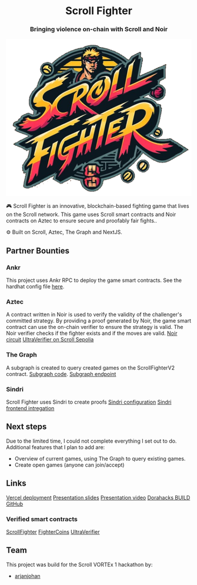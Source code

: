 <div align="center">
  <h1 align="center">Scroll Fighter </h1>
  <h3>Bringing violence on-chain with Scroll and Noir</h3>
  
![logo](logo.png)
</div>

🎮 Scroll Fighter is an innovative, blockchain-based fighting game that lives on the Scroll network. This game uses Scroll smart contracts and Noir contracts on Aztec to ensure secure and proofably fair fights..

⚙️ Built on Scroll, Aztec, The Graph and NextJS.

## Partner Bounties

### Ankr

This project uses Ankr RPC to deploy the game smart contracts. See the hardhat config file [here](https://github.com/arjanjohan/scroll-fighter/blob/1784b9fefb680b3d1a046fe318004f25a14a7aad/packages/hardhat/hardhat.config.ts#L106).

### Aztec

A contract written in Noir is used to verify the validity of the challenger's committed strategy. By providing a proof generated by Noir, the game smart contract can use the on-chain verifier to ensure the strategy is valid. The Noir verifier checks if the fighter exists and if the moves are valid.
[Noir circuit](https://github.com/arjanjohan/scroll-fighter/blob/33e5e043bd6b3beb35e60fb84cbf66c5dde24264/packages/noir/circuits/src/main.nr)
[UltraVerifier on Scroll Sepolia](https://sepolia.scrollscan.com/address/0x06cA44b817F9172e1BaB3a8e8a36020AeC6D7e8d#code)

### The Graph

A subgraph is created to query created games on the ScrollFighterV2 contract.
[Subgraph code](https://github.com/arjanjohan/scroll-fighter/tree/main/packages/graph).
[Subgraph endpoint](https://api.studio.thegraph.com/query/72991/scrollfighter/version/latest)

### Sindri

Scroll Fighter uses Sindri to create proofs
[Sindri configuration](https://github.com/arjanjohan/scroll-fighter/tree/33e5e043bd6b3beb35e60fb84cbf66c5dde24264/packages/noir)
[Sindri frontend intregation]()

## Next steps

Due to the limited time, I could not complete everything I set out to do. Additional features that I plan to add are:

- Overview of current games, using The Graph to query existing games.
- Create open games (anyone can join/accept)

## Links

[Vercel deployment](https://scrollfighter.vercel.app/)
[Presentation slides](https://docs.google.com/presentation/d/1IYbLM9cwdpbuSvShZCdJoJ4JEDa683sMTGp3Bh6K79o/edit?usp=sharing)
[Presentation video]()
[Dorahacks BUILD](https://dorahacks.io/buidl/11485)
[GitHub](https://github.com/arjanjohan/scroll-fighter)

### Verified smart contracts

[ScrollFighter](https://sepolia.scrollscan.com/address/0xbb33edd5DE81a407054F019706015DaC0ff9A9cA#code)
[FighterCoins](https://sepolia.scrollscan.com/address/0x64CDeB6CD5ecfB002bdaFabc98B5C883C5C06B27#code)
[UltraVerifier](https://sepolia.scrollscan.com/address/0x06cA44b817F9172e1BaB3a8e8a36020AeC6D7e8d#code)

## Team

This project was build for the Scroll VORTEx 1 hackathon by:

- [arjanjohan](https://x.com/arjanjohan/)
